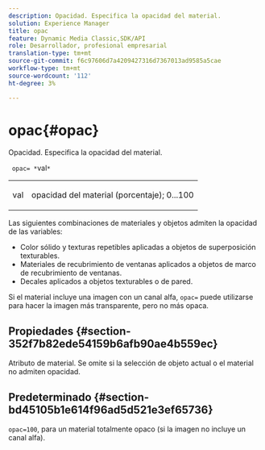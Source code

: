 ```yaml
---
description: Opacidad. Especifica la opacidad del material.
solution: Experience Manager
title: opac
feature: Dynamic Media Classic,SDK/API
role: Desarrollador, profesional empresarial
translation-type: tm+mt
source-git-commit: f6c97606d7a4209427316d7367013ad9585a5cae
workflow-type: tm+mt
source-wordcount: '112'
ht-degree: 3%

---
```



# opac{#opac}

Opacidad. Especifica la opacidad del material.

` opac= *`val`*`

<table id="simpletable_6AB8CD75F526469FBC9FEAE049792EF2"> 
 <tr class="strow"> 
  <td class="stentry"> <p> <span class="varname"> val  </span> </p> </td> 
  <td class="stentry"> <p>opacidad del material (porcentaje); 0...100 </p> </td> 
 </tr> 
</table>

Las siguientes combinaciones de materiales y objetos admiten la opacidad de las variables:

* Color sólido y texturas repetibles aplicadas a objetos de superposición texturables.
* Materiales de recubrimiento de ventanas aplicados a objetos de marco de recubrimiento de ventanas.
* Decales aplicados a objetos texturables o de pared.

Si el material incluye una imagen con un canal alfa, `opac=` puede utilizarse para hacer la imagen más transparente, pero no más opaca.

## Propiedades {#section-352f7b82ede54159b6afb90ae4b559ec}

Atributo de material. Se omite si la selección de objeto actual o el material no admiten opacidad.

## Predeterminado {#section-bd45105b1e614f96ad5d521e3ef65736}

`opac=100`, para un material totalmente opaco (si la imagen no incluye un canal alfa).
